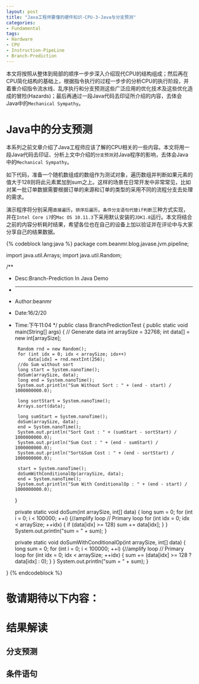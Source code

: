 ```yaml
---
layout: post
title: "Java工程师要懂的硬件知识-CPU-3-Java与分支预测"
categories:
- Fundamental
tags:
- Hardware
- CPU
- Instruction-PipeLine
- Branch-Prediction
---
```

本文将按照从整体到局部的顺序一步步深入介绍现代CPU的结构组成；然后再在CPU简化结构的基础上，根据指令执行的过程一步步的分析CPU的执行阶段，并着重介绍指令流水线、乱序执行和分支预测这些广泛应用的优化技术及这些优化造成的冒险(Hazards)；最后再通过一段Java代码去印证所介绍的内容，去体会Java中的`Mechanical Sympathy`。



Java中的分支预测
=================
本系列之前文章介绍了Java工程师应该了解的CPU相关的一些内容。本文将用一段Java代码去印证、分析上文中介绍的`分支预测`对Java程序的影响，去体会Java中的`Mechanical Sympathy`。

如下代码，准备一个随机数组成的数组作为测试对象，遍历数组并判断如果元素的值大于128则将此元素累加到sum之上。这样的场景在日常开发中非常常见，比如对某一批订单数据需要根据订单的来源和订单的类型的采用不同的流程分支去处理的需求。

演示程序将分别采用`直接遍历`，`排序后遍历`，`条件分支语句代替if判断`三种方式实现，并在`Intel Core i7`的`Mac OS 10.11.3`下采用默认安装的`JDK1.8`运行。本文将结合之前的内容分析耗时结果，希望各位也在自己的设备上加以验证并在评论中与大家分享自己的结果数据。

{% codeblock lang:java %}
package com.beanmr.blog.javase.jvm.pipeline;

import java.util.Arrays;
import java.util.Random;

/**
 * Desc:Branch-Prediction In Java Demo
 * ------------------------------------
 * Author:beanmr
 * Date:16/2/20
 * Time:下午11:04
 */
public class BranchPredictionTest {
    public static void main(String[] args)
    {
        // Generate data
        int arraySize = 32768;
        int data[] = new int[arraySize];

        Random rnd = new Random();
        for (int idx = 0; idx < arraySize; idx++)
            data[idx] = rnd.nextInt(256);
        //do Sum without sort
        long start = System.nanoTime();
        doSum(arraySize, data);
        long end = System.nanoTime();
        System.out.println("Sum Without Sort : " + (end - start) / 1000000000.0);

        long sortStart = System.nanoTime();
        Arrays.sort(data);

        long sumStart = System.nanoTime();
        doSum(arraySize, data);
        end = System.nanoTime();
        System.out.println("Sort Cost : " + (sumStart - sortStart) / 1000000000.0);
        System.out.println("Sum Cost : " + (end - sumStart) / 1000000000.0);
        System.out.println("Sort&Sum Cost : " + (end - sortStart) / 1000000000.0);

        start = System.nanoTime();
        doSumWithConditionalOp(arraySize, data);
        end = System.nanoTime();
        System.out.println("Sum With ConditionalOp : " + (end - start) / 1000000000.0);

    }

    private static void doSum(int arraySize, int[] data) {
        long sum = 0;
        for (int i = 0; i < 100000; ++i) {//amplify loop
            // Primary loop
            for (int idx = 0; idx < arraySize; ++idx) {
                if (data[idx] >= 128)
                    sum += data[idx];
            }
        }
        System.out.println("sum = " + sum);
    }

    private static void doSumWithConditionalOp(int arraySize, int[] data) {
        long sum = 0;
        for (int i = 0; i < 100000; ++i) {//amplify loop
            // Primary loop
            for (int idx = 0; idx < arraySize; ++idx) {
                sum += (data[idx] >= 128 ? data[idx] : 0);
            }
        }
        System.out.println("sum = " + sum);
    }


}
{% endcodeblock %}


敬请期待以下内容：
=================

结果解读
=================

分支预测
-----------------

条件语句
-----------------
